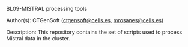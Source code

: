 BL09-MISTRAL processing tools

Author(s): CTGenSoft (ctgensoft@cells.es, mrosanes@cells.es)

Description: This repository contains the set of scripts used to
process Mistral data in the cluster. 
